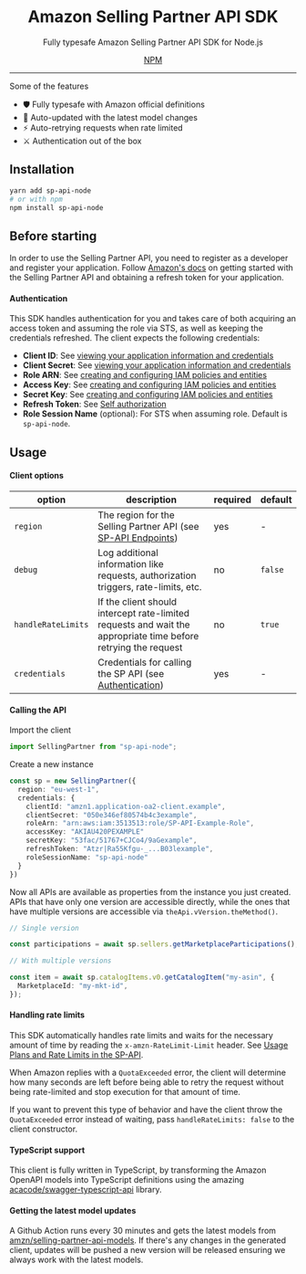 <h1 align="center">Amazon Selling Partner API SDK</h1>
<p align="center">Fully typesafe Amazon Selling Partner API SDK for Node.js</p>
<div align="center">
  <a href="https://www.npmjs.com/package/sp-api-node">NPM</a>
</div>

<hr>

Some of the features

- 🛡 Fully typesafe with Amazon official definitions
- 🔄 Auto-updated with the latest model changes
- ⚡️ Auto-retrying requests when rate limited
- ⚔️ Authentication out of the box

## Installation

```sh
yarn add sp-api-node
# or with npm
npm install sp-api-node
```

## Before starting

In order to use the Selling Partner API, you need to register as a developer and register your application. Follow [Amazon's docs](https://developer-docs.amazon.com/sp-api/docs) on getting started with the Selling Partner API and obtaining a refresh token for your application.

#### Authentication

This SDK handles authentication for you and takes care of both acquiring an access token and assuming the role via STS, as well as keeping the credentials refreshed. The client expects the following credentials:

- **Client ID**: See [viewing your application information and credentials](https://developer-docs.amazon.com/sp-api/docs/viewing-your-application-information-and-credentials)
- **Client Secret**: See [viewing your application information and credentials](https://developer-docs.amazon.com/sp-api/docs/viewing-your-application-information-and-credentials)
- **Role ARN**: See [creating and configuring IAM policies and entities](https://developer-docs.amazon.com/sp-api/docs/creating-and-configuring-iam-policies-and-entities)
- **Access Key**: See [creating and configuring IAM policies and entities](https://developer-docs.amazon.com/sp-api/docs/creating-and-configuring-iam-policies-and-entities)
- **Secret Key**: See [creating and configuring IAM policies and entities](https://developer-docs.amazon.com/sp-api/docs/creating-and-configuring-iam-policies-and-entities)
- **Refresh Token**: See [Self authorization](https://developer-docs.amazon.com/sp-api/docs/self-authorization)
- **Role Session Name** (optional): For STS when assuming role. Default is `sp-api-node`.

## Usage

#### Client options

| option             | description                                                                                                                     | required | default |
| ------------------ | ------------------------------------------------------------------------------------------------------------------------------- | -------- | ------- |
| `region`           | The region for the Selling Partner API (see [SP-API Endpoints](https://developer-docs.amazon.com/sp-api/docs/sp-api-endpoints)) | yes      | -       |
| `debug`            | Log additional information like requests, authorization triggers, rate-limits, etc.                                             | no       | `false` |
| `handleRateLimits` | If the client should intercept rate-limited requests and wait the appropriate time before retrying the request                  | no       | `true`  |
| `credentials`      | Credentials for calling the SP API (see [Authentication](#authentication))                                                      | yes      | -       |

#### Calling the API

Import the client

```ts
import SellingPartner from "sp-api-node";
```

Create a new instance

```ts
const sp = new SellingPartner({
  region: "eu-west-1",
  credentials: {
    clientId: "amzn1.application-oa2-client.example",
    clientSecret: "050e346ef80574b4c3example",
    roleArn: "arn:aws:iam:3513513:role/SP-API-Example-Role",
    accessKey: "AKIAU420PEXAMPLE"
    secretKey: "53fac/51767+CJCo4/9aGexample",
    refreshToken: "Atzr|Ra55Kfgu-_...B03lexample",
    roleSessionName: "sp-api-node"
  }
})
```

Now all APIs are available as properties from the instance you just created. APIs that have only one version are accessible directly, while the ones that have multiple versions are accessible via `theApi.vVersion.theMethod()`.

```ts
// Single version

const participations = await sp.sellers.getMarketplaceParticipations();

// With multiple versions

const item = await sp.catalogItems.v0.getCatalogItem("my-asin", {
  MarketplaceId: "my-mkt-id",
});
```

#### Handling rate limits

This SDK automatically handles rate limits and waits for the necessary amount of time by reading the `x-amzn-RateLimit-Limit` header. See [Usage Plans and Rate Limits in the SP-API](https://developer-docs.amazon.com/sp-api/docs/usage-plans-and-rate-limits-in-the-sp-api).

When Amazon replies with a `QuotaExceeded` error, the client will determine how many seconds are left before being able to retry the request without being rate-limited and stop execution for that amount of time.

If you want to prevent this type of behavior and have the client throw the `QuotaExceeded` error instead of waiting, pass `handleRateLimits: false` to the client constructor.

#### TypeScript support

This client is fully written in TypeScript, by transforming the Amazon OpenAPI models into TypeScript definitions using the amazing [acacode/swagger-typescript-api](https://github.com/acacode/swagger-typescript-api) library.

#### Getting the latest model updates

A Github Action runs every 30 minutes and gets the latest models from [amzn/selling-partner-api-models](https://github.com/amzn/selling-partner-api-models). If there's any changes in the generated client, updates will be pushed a new version will be released ensuring we always work with the latest models.
